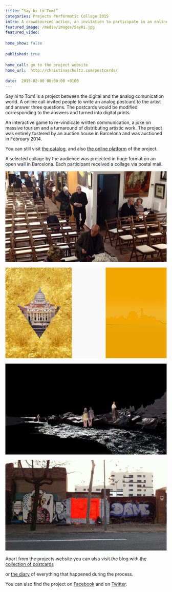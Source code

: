 ```yaml
---
title: “Say hi to Tom!”
categories: Projects Performatic Collage 2015
intro: A crowdsourced action, an invitation to participate in an online call for analog postcards. A distributive reply to mass tourism and the art world.
featured_image: /media/images/SayHi.jpg
featured_video: 

home_show: false

published: true

home_call: go to the project website
home_url:  http://christinaschultz.com/postcards/

date:  2015-02-00 00:00:00 +0100
---
```


 
Say hi to Tom! is a project between the digital and the analog comunication world. A online call invited people to write an analog postcard to the artist and answer three questions. The postcards would be modified corresponding to the answers and turned into digital prints.
 
An interactive game to re-vindicate written 
communication, a joke on massive tourism and a turnaround of distributing artistic work. The project was entirely fostered by an auction house in Barcelona and was auctioned in February 2014.

You can still visit [the catalog](/media/pdf/1423861538-CATALOGO-SUBARNA.pdf), and also [the online platform](http://www.christinaschultz.com/postcards/) of the project.   

A selected collage by the audience was projected in huge format on an open wall in Barcelona. Each participant received a collage via postal mail. 

 

![image](/media/images/SayHi4.jpg)

![image](/media/images/SayHi2.jpg)

![image](/media/images/SayHi3.jpg)

![image](/media/images/SayHi5.jpg)


Apart from the projects website you can also visit the blog with [the collection of postcards](http://tomsalbum.tumblr.com/)

or [the diary](http://tomtomsdiary.tumblr.com/) of everything that happened during the process.

You can also find the project on [Facebook](https://www.facebook.com/callforpostcards/) and on [Twitter](https://twitter.com/SayHiTothom).  
  


